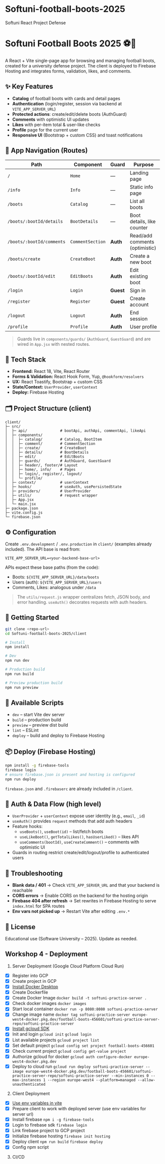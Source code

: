 # Softuni-football-boots-2025
Softuni React Project Defense

# Softuni Football Boots 2025 ⚽👟

A React + Vite single-page app for browsing and managing football boots, created for a university defense project. The client is deployed to Firebase Hosting and integrates forms, validation, likes, and comments.

## ✨ Key Features
- **Catalog** of football boots with cards and detail pages
- **Authentication** (login/register, session via backend at `VITE_APP_SERVER_URL`)
- **Protected actions**: create/edit/delete boots (AuthGuard)
- **Comments** with optimistic UI updates
- **Likes** with per-item total & user-like checks
- **Profile** page for the current user
- **Responsive UI** (Bootstrap + custom CSS) and toast notifications

## 🧭 App Navigation (Routes)
| Path | Component | Guard | Purpose |
|---|---|---|---|
| `/` | `Home` | — | Landing page |
| `/info` | `Info` | — | Static info page |
| `/boots` | `Catalog` | — | List all boots |
| `/boots/:bootId/details` | `BootDetails` | — | Boot details, like counter |
| `/boots/:bootId/comments` | `CommentSection` | **Auth** | Read/add comments (optimistic) |
| `/boots/create` | `CreateBoot` | **Auth** | Create a new boot |
| `/boots/:bootId/edit` | `EditBoots` | **Auth** | Edit existing boot |
| `/login` | `Login` | **Guest** | Sign in |
| `/register` | `Register` | **Guest** | Create account |
| `/logout` | `Logout` | **Auth** | End session |
| `/profile` | `Profile` | **Auth** | User profile |

> Guards live in `components/guards/` (`AuthGuard`, `GuestGuard`) and are wired in `App.jsx` with nested routes.

## 🧱 Tech Stack
- **Frontend:** React 18, Vite, React Router
- **Forms & Validation:** React Hook Form, Yup, `@hookform/resolvers`
- **UX:** React Toastify, Bootstrap + custom CSS
- **State/Context:** `UserProvider`, `userContext`
- **Deploy:** Firebase Hosting

## 🗂️ Project Structure (client)
```
client/
├─ src/
│  ├─ api/               # bootApi, authApi, commentApi, likeApi
│  ├─ components/
│  │  ├─ catalog/        # Catalog, BootItem
│  │  ├─ comment/        # CommentSection
│  │  ├─ create/         # CreateBoot
│  │  ├─ details/        # BootDetails
│  │  ├─ edit/           # EditBoots
│  │  ├─ guards/         # AuthGuard, GuestGuard
│  │  ├─ header/, footer/# Layout
│  │  ├─ home/, info/    # Pages
│  │  ├─ login/, register/, logout/
│  │  └─ profile/
│  ├─ context/           # userContext
│  ├─ hooks/             # useAuth, usePersistedState
│  ├─ providers/         # UserProvider
│  ├─ utils/             # request wrapper
│  ├─ App.jsx
│  └─ main.jsx
├─ package.json
├─ vite.config.js
└─ firebase.json
```

## ⚙️ Configuration
Create `.env.development` / `.env.production` in `client/` (examples already included). The API base is read from:
```
VITE_APP_SERVER_URL=<your-backend-base-url>
```
APIs expect these base paths (from the code):
- Boots: `${VITE_APP_SERVER_URL}/data/boots`
- Users (auth): `${VITE_APP_SERVER_URL}/users`
- Comments, Likes: analogous under `/data`

> The `utils/request.js` wrapper centralizes fetch, JSON body, and error handling. `useAuth()` decorates requests with auth headers.

## 🚀 Getting Started
```bash
git clone <repo-url>
cd Softuni-football-boots-2025/client

# Install
npm install

# Dev
npm run dev

# Production build
npm run build

# Preview production build
npm run preview
```

## 🧪 Available Scripts
- `dev` – start Vite dev server
- `build` – production build
- `preview` – preview dist build
- `lint` – ESLint
- `deploy` – build and deploy to Firebase Hosting

## 📦 Deploy (Firebase Hosting)
```bash
npm install -g firebase-tools
firebase login
# ensure firebase.json is present and hosting is configured
npm run deploy
```
`firebase.json` and `.firebaserc` are already included in `/client`.

## 🔐 Auth & Data Flow (high level)
- `UserProvider` + `userContext` expose user identity (e.g., `email`, `_id`)
- `useAuth()` provides `request` methods that add auth headers
- Feature hooks:
  - `useBoots()`, `useBoot(id)` – list/fetch boots
  - `useLikeBoot()`, `getTotalLikes()`, `hasUserLiked()` – likes API
  - `useComments(bootId)`, `useCreateComment()` – comments with optimistic UI
- Guards in routing restrict create/edit/logout/profile to authenticated users

## 🧰 Troubleshooting
- **Blank data / 401** → Check `VITE_APP_SERVER_URL` and that your backend is reachable
- **CORS errors** → Enable CORS on the backend for the hosting origin
- **Firebase 404 after refresh** → Set rewrites in Firebase Hosting to serve `index.html` for SPA routes
- **Env vars not picked up** → Restart Vite after editing `.env.*`

## 📝 License
Educational use (Software University – 2025). Update as needed.


## Workshop 4 - Deployment
1. Server Deployment (Google Cloud Platform Cloud Run)
 - [x] Register into GCP
 - [x] Create project in GCP
 - [x] [Install Docker Desktop](https://www.docker.com/products/docker-desktop/)
 - [x] Create Dockerfile
 - [x] Create Docker Image `docker build -t softuni-practice-server . `
 - [x] Check docker images `docker images`
 - [x] Start local container `docker run -p 8080:8080 softuni-practice-server`
 - [x] Change image name `docker tag softuni-practice-server europe-west4-docker.pkg.dev/football-boots-456601/softuni-practice-server-repo/softuni-practice-server` 
 - [x] [Install gcloud SDK](https://dl.google.com/dl/cloudsdk/channels/rapid/GoogleCloudSDKInstaller.exe)
 - [x] Init and login `gcloud init` `gcloud login`
 - [x] List available projects `gcloud project list`
 - [x] Set default project `gcloud config set project football-boots-456601`
 - [x] Check current project `gcloud config get-value project`
 - [x] Authorize gcloud for docker `gcloud auth configure-docker europe-west4-docker.pkg.dev`
 - [x] Deploy to cloud run `gcloud run deploy softuni-practice-server --image europe-west4-docker.pkg.dev/football-boots-456601/softuni-practice-server-repo/softuni-practice-server --min-instances 0 --max-instances 1 --region europe-west4 --platform=managed --allow-unauthenticated`
 
2. Client Deployment
 - [x] [Use env variables in vite](https://vite.dev/guide/env-and-mode)
 - [x] Prepare client to work with deployed server (use env variables for server url)
 - [x] Install firebase `npm i -g firebase-tools`
 - [x] Login to firebase sdk `firebase login`
 - [x] Link firebase project to GCP project
 - [x] Initialize firebase hosting `firebase init hosting`
 - [x] Deploy client `npm run build` `firebase deploy`
 - [x] Config npm script
3. CI/CD